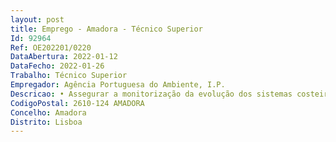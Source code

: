 ```yaml
--- 
layout: post
title: Emprego - Amadora - Técnico Superior
Id: 92964
Ref: OE202201/0220
DataAbertura: 2022-01-12
DataFecho: 2022-01-26
Trabalho: Técnico Superior
Empregador: Agência Portuguesa do Ambiente, I.P.
Descricao: • Assegurar a monitorização da evolução dos sistemas costeiros e o risco associado à sua utilização (recursos hídricos e faixas de proteção previstas nos programas da orla costeira – POC) ou seja, implementar o sistema de monitorização e gestão do risco • Assegurar a avaliação local das principais situações de risco e instabilidade associadas à evolução das arribas •Garantir a avaliação da possibilidade de saneamento de blocos instáveis em risco eminente de queda •Assegurar a avaliação de necessidades de sinalização de situações em perigo de desmoronamento e definir convenientemente a sua localização •Monitorizar e registar sistematicamente os movimentos de massa de vertente •Monitorizar a dinâmica costeira.Sendo, ainda, condição preferencial para a avaliação dos candidatos, que os mesmos sejam detentores de experiência profissional na execução das seguintes atividades  •Análise de tendências de evolução em litoral de arriba e arenoso com recurso a elementos cartográficos, foto interpretação e reconhecimentos de campo e respetivo tratamento e sistematização da informação recolhida em ambiente de SIG  •Determinação e cartografia da perigosidade associada à ocorrência de fenómenos de instabilidade em arribas, incluindo definição objetiva de zonas de elevada perigosidade e risco  •Estabelecimento de programas de monitorização sistemática (inventário) das ocorrências de movimentos de massa de vertente em litoral de arriba, incluindo caracterização das tipologias dominantes, frequência espacial, temporal e magnitude das instabilidades  •Desenvolvimento de propostas de intervenção atuação (medidas de minimização do risco em arribas), apreciação técnica validação de projetos técnicos desenvolvidos para litoral de arriba e acompanhamento das intervenções  •Estabelecimento de programas de monitorização da variabilidade morfodinâmica sazonal em litoral arenoso (levantamento sistemático de perfis de praia, amostragem de sedimentos para processamento textural e correlação dos elementos morfológicos e texturais com as condições de agitação e marés), incluindo a avaliação do desempenho de operações de alimentação artificial de praias, e respetiva determinação e cartografia da perigosidade associada à erosão das praias e galgamento oceânico  •Acompanhamento da elaboração de instrumentos de gestão territorial com incidência em áreas costeiras e estuarinas.•Emissão de pareceres técnicos na vertente de risco de erosão costeira e vulnerabilidade ao galgamento oceânico bem como risco de inundação em áreas costeiras e estuarinas, em cenários de alterações climáticas. • Análise das pretensões e elaboração da proposta para emissão de informações prévias e de títulos de utilização de recursos hídricos no âmbito do licenciamento de construções  •Elaborar pareceres com diversos graus de complexidade no âmbito dos Instrumentos de Gestão Territorial  •Participação na elaboração e acompanhamento de ações decorrentes dos planos e programas da responsabilidade da APA e ou de outras entidades, com vista à gestão dos riscos associados a cheias e secas e à promoção, conservação e requalificação dos recursos hídricos  •Executar outras atividades de apoio especializado nas áreas operativas do Serviço.
CodigoPostal: 2610-124 AMADORA
Concelho: Amadora
Distrito: Lisboa
--- 
```

